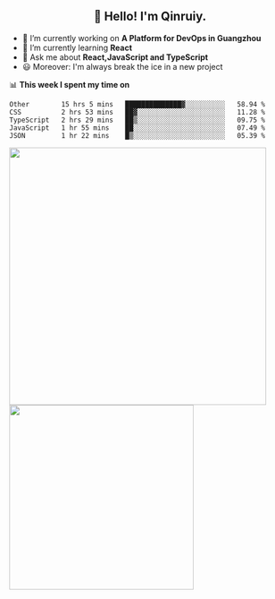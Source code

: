 <h2 align="center">👋 Hello! I'm Qinruiy.</h2>


- 🔭 I’m currently working on **A Platform for DevOps in Guangzhou**
- 🌱 I’m currently learning **React**
- 💬 Ask me about **React,JavaScript and TypeScript**
- 😃 Moreover: I'm always break the ice in a new project

📊 **This week I spent my time on**

<!--START_SECTION:waka-->
```text
Other        15 hrs 5 mins   ██████████████▓░░░░░░░░░░   58.94 % 
CSS          2 hrs 53 mins   ██▓░░░░░░░░░░░░░░░░░░░░░░   11.28 % 
TypeScript   2 hrs 29 mins   ██▒░░░░░░░░░░░░░░░░░░░░░░   09.75 % 
JavaScript   1 hr 55 mins    ██░░░░░░░░░░░░░░░░░░░░░░░   07.49 % 
JSON         1 hr 22 mins    █▒░░░░░░░░░░░░░░░░░░░░░░░   05.39 % 
```
<!--END_SECTION:waka-->

<p>
<img align="left" width="460" src="https://github-readme-stats.vercel.app/api?username=Qinruiy&custom_title=Qrinruiy's Github Stats&theme=graywhite&hide_border=true"/> <img align="left" width="330" src="https://github-readme-stats.vercel.app/api/top-langs/?username=Qinruiy&layout=compact&theme=graywhite&hide_border=true"/>
</p>
